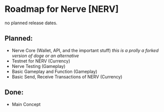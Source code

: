 # Roadmap for Nerve [NERV]
no planned release dates.

## Planned:
- Nerve Core (Wallet, API, and the important stuff) *this is a prolly a forked version of doge or an alternative*
- Testnet for NERV (Currency)
- Nerve Testing (Gameplay)
- Basic Gameplay and Function (Gameplay)
- Basic Send, Receive Transactions of NERV (Currency)

## Done:
- Main Concept